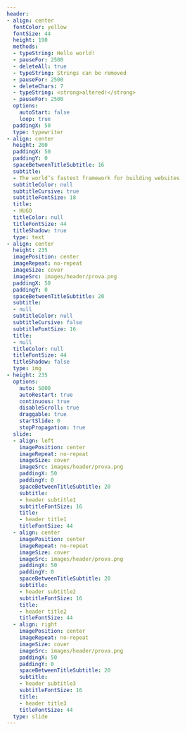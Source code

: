 ```yaml
---
header:
- align: center
  fontColor: yellow
  fontSize: 44
  height: 190
  methods:
  - typeString: Hello world!
  - pauseFor: 2500
  - deleteAll: true
  - typeString: Strings can be removed
  - pauseFor: 2500
  - deleteChars: 7
  - typeString: <strong>altered!</strong>
  - pauseFor: 2500
  options:
    autoStart: false
    loop: true
  paddingX: 50
  type: typewriter
- align: center
  height: 200
  paddingX: 50
  paddingY: 0
  spaceBetweenTitleSubtitle: 16
  subtitle:
  - The world’s fastest framework for building websites
  subtitleColor: null
  subtitleCursive: true
  subtitleFontSize: 18
  title:
  - HUGO
  titleColor: null
  titleFontSize: 44
  titleShadow: true
  type: text
- align: center
  height: 235
  imagePosition: center
  imageRepeat: no-repeat
  imageSize: cover
  imageSrc: images/header/prova.png
  paddingX: 50
  paddingY: 0
  spaceBetweenTitleSubtitle: 20
  subtitle:
  - null
  subtitleColor: null
  subtitleCursive: false
  subtitleFontSize: 16
  title:
  - null
  titleColor: null
  titleFontSize: 44
  titleShadow: false
  type: img
- height: 235
  options:
    auto: 5000
    autoRestart: true
    continuous: true
    disableScroll: true
    draggable: true
    startSlide: 0
    stopPropagation: true
  slide:
  - align: left
    imagePosition: center
    imageRepeat: no-repeat
    imageSize: cover
    imageSrc: images/header/prova.png
    paddingX: 50
    paddingY: 0
    spaceBetweenTitleSubtitle: 20
    subtitle:
    - header subtitle1
    subtitleFontSize: 16
    title:
    - header title1
    titleFontSize: 44
  - align: center
    imagePosition: center
    imageRepeat: no-repeat
    imageSize: cover
    imageSrc: images/header/prova.png
    paddingX: 50
    paddingY: 0
    spaceBetweenTitleSubtitle: 20
    subtitle:
    - header subtitle2
    subtitleFontSize: 16
    title:
    - header title2
    titleFontSize: 44
  - align: right
    imagePosition: center
    imageRepeat: no-repeat
    imageSize: cover
    imageSrc: images/header/prova.png
    paddingX: 50
    paddingY: 0
    spaceBetweenTitleSubtitle: 20
    subtitle:
    - header subtitle3
    subtitleFontSize: 16
    title:
    - header title3
    titleFontSize: 44
  type: slide
---
```

